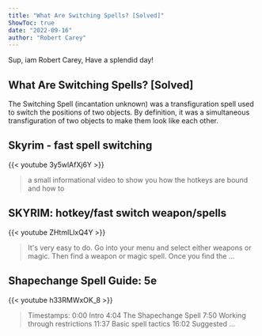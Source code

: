 ```yaml
---
title: "What Are Switching Spells? [Solved]"
ShowToc: true 
date: "2022-09-16"
author: "Robert Carey" 
---
```


Sup, iam Robert Carey, Have a splendid day!
## What Are Switching Spells? [Solved]
 The Switching Spell (incantation unknown) was a transfiguration spell used to switch the positions of two objects. By definition, it was a simultaneous transfiguration of two objects to make them look like each other.

## Skyrim - fast spell switching
{{< youtube 3y5wlAfXj6Y >}}
>a small informational video to show you how the hotkeys are bound and how to 

## SKYRIM: hotkey/fast switch weapon/spells
{{< youtube ZHtmILlxQ4Y >}}
>It's very easy to do. Go into your menu and select either weapons or magic. Then find a weapon or magic spell. Once you find the ...

## Shapechange Spell Guide: 5e
{{< youtube h33RMWxOK_8 >}}
>Timestamps: 0:00 Intro 4:04 The Shapechange Spell 7:50 Working through restrictions 11:37 Basic spell tactics 16:02 Suggested ...

